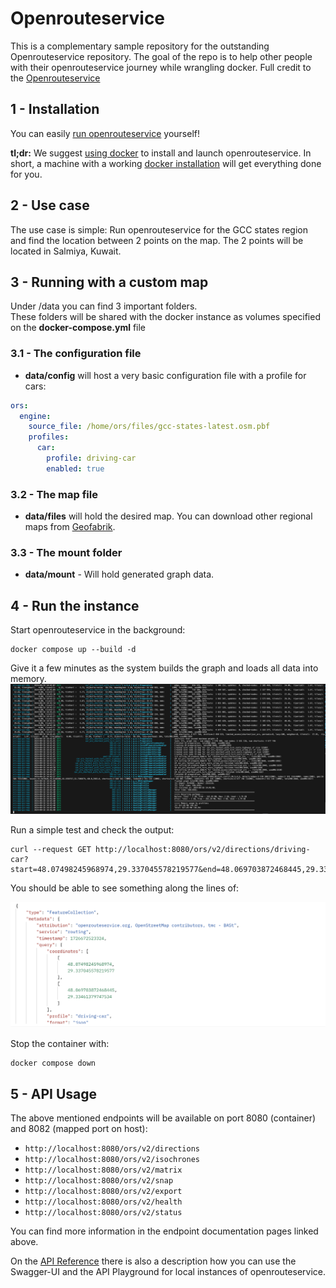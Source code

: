 # Openrouteservice

This is a complementary sample repository for the outstanding Openrouteservice repository.
The goal of the repo is to help other people with their openrouteservice journey while wrangling docker.
Full credit to the [Openrouteservice](https://github.com/GIScience/openrouteservice)


## 1 - Installation

You can easily [run openrouteservice](https://giscience.github.io/openrouteservice/run-instance/) yourself! 

**tl;dr:** We suggest [using docker](https://giscience.github.io/openrouteservice/run-instance/running-with-docker) to install and launch openrouteservice. 
In short, a machine with a working [docker installation](https://www.digitalocean.com/community/tutorial_collections/how-to-install-and-use-docker) will get everything done for you. 


## 2 - Use case


The use case is simple: Run openrouteservice for the GCC states region and find the location between 2 points on the map.
The 2 points will be located in Salmiya, Kuwait.


## 3 - Running with a custom map


Under /data you can find 3 important folders. \
These folders will be shared with the docker instance as volumes specified on the **docker-compose.yml** file

### 3.1 - The configuration file
- **data/config** will host a very basic configuration file with a profile for cars:
```yaml
ors:
  engine:
    source_file: /home/ors/files/gcc-states-latest.osm.pbf
    profiles:
      car:
        profile: driving-car
        enabled: true
```


### 3.2 - The map file

- **data/files** will hold the desired map. You can download other regional maps from [Geofabrik](https://download.geofabrik.de/).


### 3.3 - The mount folder

- **data/mount** - Will hold generated graph data.



## 4 - Run the instance

Start openrouteservice in the background:
```shell
docker compose up --build -d
```

Give it a few minutes as the system builds the graph and loads all data into memory.
![Building](docs/graph_building.png)


Run a simple test and check the output:

```shell
curl --request GET http://localhost:8080/ors/v2/directions/driving-car?start=48.07498245968974,29.337045578219577&end=48.069703872468445,29.33461379747534
```
You should be able to see something along the lines of:

![Output](docs/output.png)


Stop the container with:
```shell
docker compose down
```


## 5 - API Usage

The above mentioned endpoints will be available on port 8080 (container) and 8082 (mapped port on host):

- `http://localhost:8080/ors/v2/directions`
- `http://localhost:8080/ors/v2/isochrones`
- `http://localhost:8080/ors/v2/matrix`
- `http://localhost:8080/ors/v2/snap`
- `http://localhost:8080/ors/v2/export`
- `http://localhost:8080/ors/v2/health`
- `http://localhost:8080/ors/v2/status`

You can find more information in the endpoint documentation pages linked above.

On the [API Reference](https://giscience.github.io/openrouteservice/api-reference/) there is also a description
how you can use the Swagger-UI and the API Playground for local instances of openrouteservice.
